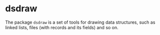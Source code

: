 # dsdraw

The package `dsdraw` is a set of tools for drawing data structures, such as linked lists, files (with records and its fields) and so on.

